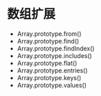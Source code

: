 # 数组扩展

- Array.prototype.from()
- Array.prototype.find()
- Array.prototype.findIndex()
- Array.prototype.includes()
- Array.prototype.flat()
- Array.prototype.entries()
- Array.prototype.keys()
- Array.prototype.values()